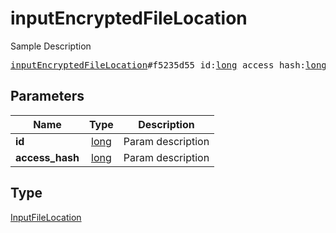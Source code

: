 # inputEncryptedFileLocation

Sample Description

<pre>
<a href="../constructor/inputEncryptedFileLocation.md">inputEncryptedFileLocation</a>#f5235d55 id:<a href="../type/long.md">long</a> access_hash:<a href="../type/long.md">long</a> = <a href="../type/InputFileLocation.md">InputFileLocation</a>;
</pre>
## Parameters

| Name | Type | Description |
|------|:----:|-------------|
| **id** | <a href="../type/long.md">long</a> | Param description |
| **access_hash** | <a href="../type/long.md">long</a> | Param description |

## Type

<a href="../type/InputFileLocation.md">InputFileLocation</a>

